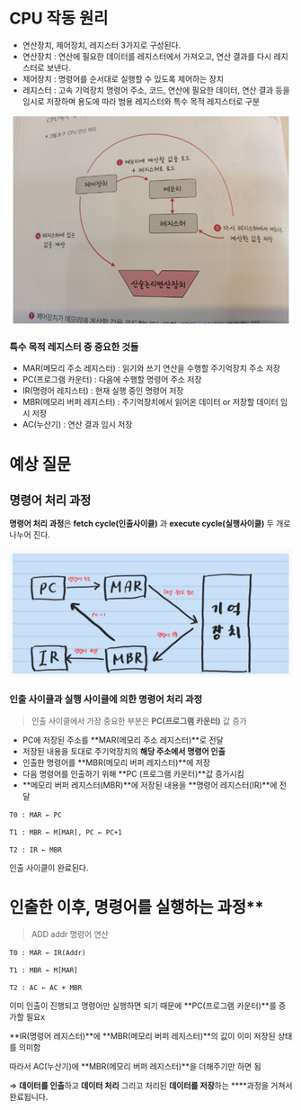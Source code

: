 # CPU 작동 원리

- 연산장치, 제어장치, 레지스터 3가지로 구성된다.
- 연산장치 : 연산에 필요한 데이터를 레지스터에서 가져오고, 연산 결과를 다시 레지스터로 보낸다.
- 제어장치 : 명령어를 순서대로 실행할 수 있도록 제어하는 장치
- 레지스터 : 고속 기억장치 명령어 주소, 코드, 연산에 필요한 데이터, 연산 결과 등을 임시로 저장하며 용도에 따라 범용 레지스터와 특수 목적 레지스터로 구분

![Alt text](imgsrc/CPU2.png)

### **특수 목적 레지스터 중 중요한 것들**

- MAR(메모리 주소 레지스터) : 읽기와 쓰기 연산을 수행할 주기억장치 주소 저장
- PC(프로그램 카운터) : 다음에 수행할 명령어 주소 저장
- IR(명령어 레지스터) : 현재 실행 중인 명령어 저장
- MBR(메모리 버퍼 레지스터) : 주기억장치에서 읽어온 데이터 or 저장할 데이터 임시 저장
- AC(누산기) : 연산 결과 임시 저장

# 예상 질문

## 명령어 처리 과정

**명령어 처리 과정**은 **fetch cycle(인출사이클)** 과 **execute cycle(실행사이클)** 두 개로 나누어 진다.

![Alt text](imgsrc/CPU1.png)

### **인출 사이클과 실행 사이클에 의한 명령어 처리 과정**

> 인출 사이클에서 가장 중요한 부분은 **PC(프로그램 카운터)** 값 증가
> 
- PC에 저장된 주소를 **MAR(메모리 주소 레지스터)**로 전달
- 저장된 내용을 토대로 주기억장치의 **해당 주소에서 명령어 인출**
- 인출한 명령어를 **MBR(메모리 버퍼 레지스터)**에 저장
- 다음 명령어를 인출하기 위해 **PC (프로그램 카운터)**값 증가시킴
- **메모리 버퍼 레지스터(MBR)**에 저장된 내용을 **명령어 레지스터(IR)**에 전달

`T0 : MAR ← PC`

`T1 : MBR ← M[MAR], PC ← PC+1`

`T2 : IR ← MBR`

인출 사이클이 완료된다.

# 인출한 이후, 명령어를 실행하는 과정**

> ADD addr 명령어 연산
> 

`T0 : MAR ← IR(Addr)`

`T1 : MBR ← M[MAR]`

`T2 : AC ← AC + MBR`

이미 인출이 진행되고 명령어만 실행하면 되기 때문에 **PC(프로그램 카운터)**를 증가할 필요x

**IR(명령어 레지스터)**에 **MBR(메모리 버퍼 레지스터)**의 값이 이미 저장된 상태를 의미함

따라서 AC(누산기)에 **MBR(메모리 버퍼 레지스터)**을 더해주기만 하면 됨

⇒ **데이터를 인출**하고 **데이터 처리** 그리고 처리된 **데이터를 저장**하는 ****과정을 거쳐서 완료됩니다.
